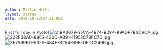 ```yaml
---
author: Martin Hartl
layout: status
date: 2018-10-22T07:21:00Z
---
```

First full day in Kyoto!
![21BA3678-35CA-4B74-B284-89ADF7B3D6CA.jpg](http://share.hartl.co/micro/21BA3678-35CA-4B74-B284-89ADF7B3D6CA.jpg)
![222F38A0-8865-430D-AB91-11958C78FC7D.jpg](http://share.hartl.co/micro/222F38A0-8865-430D-AB91-11958C78FC7D.jpg)
![3E7A69BD-933A-484F-B254-B9BEDFDC2496.jpg](http://share.hartl.co/micro/3E7A69BD-933A-484F-B254-B9BEDFDC2496.jpg)